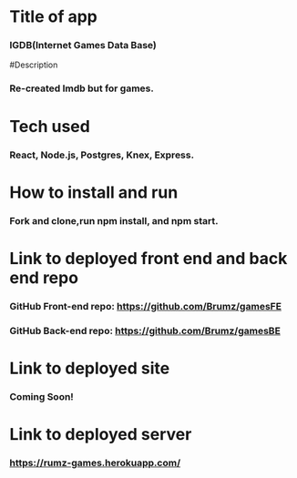 # Title of app

### IGDB(Internet Games Data Base)

#Description

### Re-created Imdb but for games.

# Tech used

### React, Node.js, Postgres, Knex, Express.

# How to install and run

### Fork and clone,run npm install, and npm start.

# Link to deployed front end and back end repo

### GitHub Front-end repo: https://github.com/Brumz/gamesFE

### GitHub Back-end repo: https://github.com/Brumz/gamesBE

# Link to deployed site

### Coming Soon!

# Link to deployed server

### https://rumz-games.herokuapp.com/

